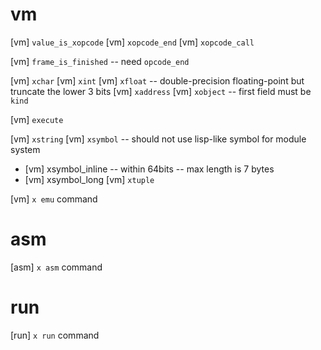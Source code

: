 # vm

[vm] `value_is_xopcode`
[vm] `xopcode_end`
[vm] `xopcode_call`

[vm] `frame_is_finished` -- need `opcode_end`

[vm] `xchar`
[vm] `xint`
[vm] `xfloat` -- double-precision floating-point but truncate the lower 3 bits
[vm] `xaddress`
[vm] `xobject` -- first field must be `kind`

[vm] `execute`

[vm] `xstring`
[vm] `xsymbol` -- should not use lisp-like symbol for module system
- [vm] xsymbol_inline -- within 64bits -- max length is 7 bytes
- [vm] xsymbol_long
[vm] `xtuple`

[vm] `x emu` command

# asm

[asm] `x asm` command

# run

[run] `x run` command
